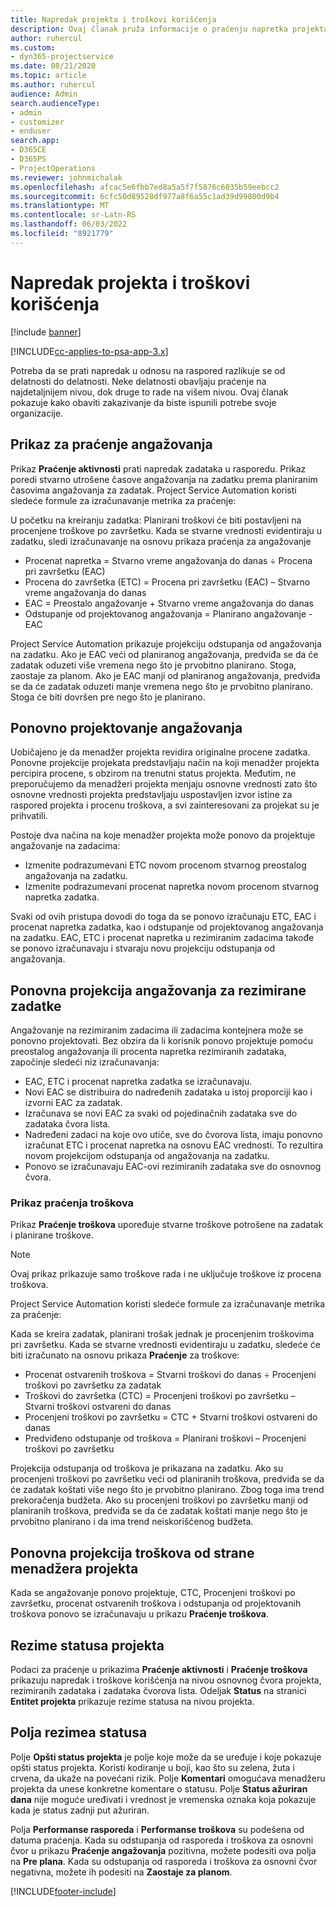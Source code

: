 ```yaml
---
title: Napredak projekta i troškovi korišćenja
description: Ovaj članak pruža informacije o praćenju napretka projekta i troškova korišćenja.
author: ruhercul
ms.custom:
- dyn365-projectservice
ms.date: 08/21/2020
ms.topic: article
ms.author: ruhercul
audience: Admin
search.audienceType:
- admin
- customizer
- enduser
search.app:
- D365CE
- D365PS
- ProjectOperations
ms.reviewer: johnmichalak
ms.openlocfilehash: afcac5e6fbb7ed8a5a5f7f5876c6035b59eebcc2
ms.sourcegitcommit: 6cfc50d89528df977a8f6a55c1ad39d99800d9b4
ms.translationtype: MT
ms.contentlocale: sr-Latn-RS
ms.lasthandoff: 06/03/2022
ms.locfileid: "8921779"
---
```

# <a name="project-progress-and-cost-consumption"></a>Napredak projekta i troškovi korišćenja

[!include [banner](../includes/psa-now-project-operations.md)]

[!INCLUDE[cc-applies-to-psa-app-3.x](../includes/cc-applies-to-psa-app-3x.md)]

Potreba da se prati napredak u odnosu na raspored razlikuje se od delatnosti do delatnosti. Neke delatnosti obavljaju praćenje na najdetaljnijem nivou, dok druge to rade na višem nivou. Ovaj članak pokazuje kako obaviti zakazivanje da biste ispunili potrebe svoje organizacije.

## <a name="effort-tracking-view"></a>Prikaz za praćenje angažovanja

Prikaz **Praćenje aktivnosti** prati napredak zadataka u rasporedu. Prikaz poredi stvarno utrošene časove angažovanja na zadatku prema planiranim časovima angažovanja za zadatak. Project Service Automation koristi sledeće formule za izračunavanje metrika za praćenje:

U početku na kreiranju zadatka: Planirani troškovi će biti postavljeni na procenjene troškove po završetku. Kada se stvarne vrednosti evidentiraju u zadatku, sledi izračunavanje na osnovu prikaza praćenja za angažovanje

- Procenat napretka = Stvarno vreme angažovanja do danas ÷ Procena pri završetku (EAC) 
- Procena do završetka (ETC) = Procena pri završetku (EAC) – Stvarno vreme angažovanja do danas 
- EAC = Preostalo angažovanje + Stvarno vreme angažovanja do danas 
- Odstupanje od projektovanog angažovanja = Planirano angažovanje - EAC

Project Service Automation prikazuje projekciju odstupanja od angažovanja na zadatku. Ako je EAC veći od planiranog angažovanja, predviđa se da će zadatak oduzeti više vremena nego što je prvobitno planirano. Stoga, zaostaje za planom. Ako je EAC manji od planiranog angažovanja, predviđa se da će zadatak oduzeti manje vremena nego što je prvobitno planirano. Stoga će biti dovršen pre nego što je planirano.

## <a name="reprojecting-effort"></a>Ponovno projektovanje angažovanja

Uobičajeno je da menadžer projekta revidira originalne procene zadatka. Ponovne projekcije projekata predstavljaju način na koji menadžer projekta percipira procene, s obzirom na trenutni status projekta. Međutim, ne preporučujemo da menadžeri projekta menjaju osnovne vrednosti zato što osnovne vrednosti projekta predstavljaju uspostavljen izvor istine za raspored projekta i procenu troškova, a svi zainteresovani za projekat su je prihvatili.

Postoje dva načina na koje menadžer projekta može ponovo da projektuje angažovanje na zadacima:

- Izmenite podrazumevani ETC novom procenom stvarnog preostalog angažovanja na zadatku. 
- Izmenite podrazumevani procenat napretka novom procenom stvarnog napretka zadatka.

Svaki od ovih pristupa dovodi do toga da se ponovo izračunaju ETC, EAC i procenat napretka zadatka, kao i odstupanje od projektovanog angažovanja na zadatku. EAC, ETC i procenat napretka u rezimiranim zadacima takođe se ponovo izračunavaju i stvaraju novu projekciju odstupanja od angažovanja.

## <a name="reprojection-of-effort-on-summary-tasks"></a>Ponovna projekcija angažovanja za rezimirane zadatke

Angažovanje na rezimiranim zadacima ili zadacima kontejnera može se ponovno projektovati. Bez obzira da li korisnik ponovo projektuje pomoću preostalog angažovanja ili procenta napretka rezimiranih zadataka, započinje sledeći niz izračunavanja:

- EAC, ETC i procenat napretka zadatka se izračunavaju.
- Novi EAC se distribuira do nadređenih zadataka u istoj proporciji kao i izvorni EAC za zadatak.
- Izračunava se novi EAC za svaki od pojedinačnih zadataka sve do zadataka čvora lista. 
- Nadređeni zadaci na koje ovo utiče, sve do čvorova lista, imaju ponovno izračunat ETC i procenat napretka na osnovu EAC vrednosti. To rezultira novom projekcijom odstupanja od angažovanja na zadatku. 
- Ponovo se izračunavaju EAC-ovi rezimiranih zadataka sve do osnovnog čvora.

### <a name="cost-tracking-view"></a>Prikaz praćenja troškova 

Prikaz **Praćenje troškova** upoređuje stvarne troškove potrošene na zadatak i planirane troškove. 

> [!NOTE]
> Ovaj prikaz prikazuje samo troškove rada i ne uključuje troškove iz procena troškova. 

Project Service Automation koristi sledeće formule za izračunavanje metrika za praćenje:

Kada se kreira zadatak, planirani trošak jednak je procenjenim troškovima pri završetku. Kada se stvarne vrednosti evidentiraju u zadatku, sledeće će biti izračunato na osnovu prikaza **Praćenje** za troškove:

 - Procenat ostvarenih troškova = Stvarni troškovi do danas ÷ Procenjeni troškovi po završetku za zadatak
 - Troškovi do završetka (CTC) = Procenjeni troškovi po završetku – Stvarni troškovi ostvareni do danas
 - Procenjeni troškovi po završetku = CTC + Stvarni troškovi ostvareni do danas
 - Predviđeno odstupanje od troškova = Planirani troškovi – Procenjeni troškovi po završetku

Projekcija odstupanja od troškova je prikazana na zadatku. Ako su procenjeni troškovi po završetku veći od planiranih troškova, predviđa se da će zadatak koštati više nego što je prvobitno planirano. Zbog toga ima trend prekoračenja budžeta. Ako su procenjeni troškovi po završetku manji od planiranih troškova, predviđa se da će zadatak koštati manje nego što je prvobitno planirano i da ima trend neiskorišćenog budžeta.

## <a name="project-managers-reprojection-of-cost"></a>Ponovna projekcija troškova od strane menadžera projekta

Kada se angažovanje ponovo projektuje, CTC, Procenjeni troškovi po završetku, procenat ostvarenih troškova i odstupanja od projektovanih troškova ponovo se izračunavaju u prikazu **Praćenje troškova**.

## <a name="project-status-summary"></a>Rezime statusa projekta

Podaci za praćenje u prikazima **Praćenje aktivnosti** i **Praćenje troškova** prikazuju napredak i troškove korišćenja na nivou osnovnog čvora projekta, rezimiranih zadataka i zadataka čvorova lista. Odeljak **Status** na stranici **Entitet projekta** prikazuje rezime statusa na nivou projekta.

## <a name="status-summary-fields"></a>Polja rezimea statusa

Polje **Opšti status projekta** je polje koje može da se uređuje i koje pokazuje opšti status projekta. Koristi kodiranje u boji, kao što su zelena, žuta i crvena, da ukaže na povećani rizik. Polje **Komentari** omogućava menadžeru projekta da unese konkretne komentare o statusu. Polje **Status ažuriran dana** nije moguće uređivati i vrednost je vremenska oznaka koja pokazuje kada je status zadnji put ažuriran.

Polja **Performanse rasporeda** i **Performanse troškova** su podešena od datuma praćenja. Kada su odstupanja od rasporeda i troškova za osnovni čvor u prikazu **Praćenje angažovanja** pozitivna, možete podesiti ova polja na **Pre plana**. Kada su odstupanja od rasporeda i troškova za osnovni čvor negativna, možete ih podesiti na **Zaostaje za planom**.


[!INCLUDE[footer-include](../includes/footer-banner.md)]
